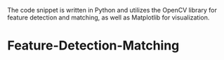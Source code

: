 The code snippet is written in Python and utilizes the OpenCV library for feature detection and matching, as well as Matplotlib for visualization.
# Feature-Detection-Matching